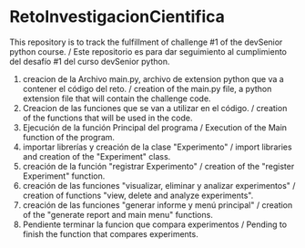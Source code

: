 # RetoInvestigacionCientifica
This repository is to track the fulfillment of challenge #1 of the devSenior python course. / Este repositorio es para dar seguimiento al cumplimiento del desafío #1 del curso devSenior python.

1. creacion de la Archivo main.py, archivo de extension python que va a contener el código del reto. / creation of the main.py file, a python extension file that will contain the challenge code.
2. Creacion de las funciones que se van a utilizar en el código. / creation of the functions that will be used in the code.
3. Ejecución de la función Principal del programa / Execution of the Main function of the program.
4. importar librerías y creación de la clase "Experimento" / import libraries and creation of the "Experiment" class.
5. creación de la función "registrar Experimento" / creation of the "register Experiment" function.
6. creación de las funciones "visualizar, eliminar y analizar experimentos" / creation of functions "view, delete and analyze experiments".
7. creación de las funciones "generar informe y menú principal" / creation of the "generate report and main menu" functions.
8. Pendiente terminar la funcion que compara experimentos / Pending to finish the function that compares experiments.



